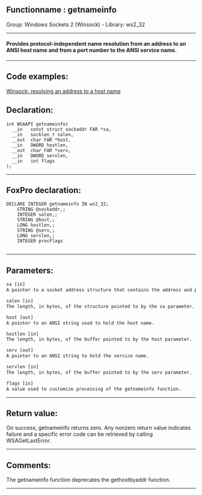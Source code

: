 <link rel="stylesheet" type="text/css" href="../../css/win32api.css">  
<link rel="stylesheet" href="https://cdnjs.cloudflare.com/ajax/libs/font-awesome/4.7.0/css/font-awesome.min.css">

## Functionname : getnameinfo
Group: Windows Sockets 2 (Winsock) - Library: ws2_32    
***  


#### Provides protocol-independent name resolution from an address to an ANSI host name and from a port number to the ANSI service name.
***  


## Code examples:
[Winsock: resolving an address to a host name](../../samples/sample_570.md)  

## Declaration:
```foxpro  
int WSAAPI getnameinfo(
  __in   const struct sockaddr FAR *sa,
  __in   socklen_t salen,
  __out  char FAR *host,
  __in   DWORD hostlen,
  __out  char FAR *serv,
  __in   DWORD servlen,
  __in   int flags
);  
```  
***  


## FoxPro declaration:
```foxpro  
DECLARE INTEGER getnameinfo IN ws2_32;
	STRING @sockaddr,;
	INTEGER salen,;
	STRING @host,;
	LONG hostlen,;
	STRING @serv,;
	LONG servlen,;
	INTEGER procFlags
  
```  
***  


## Parameters:
```txt  
sa [in]
A pointer to a socket address structure that contains the address and port number of the socket. For IPv4, the sa parameter points to a sockaddr_in structure. For IPv6, the sa parameter points to a sockaddr_in6 structure.

salen [in]
The length, in bytes, of the structure pointed to by the sa parameter.

host [out]
A pointer to an ANSI string used to hold the host name.

hostlen [in]
The length, in bytes, of the buffer pointed to by the host parameter.

serv [out]
A pointer to an ANSI string to hold the service name.

servlen [in]
The length, in bytes, of the buffer pointed to by the serv parameter.

flags [in]
A value used to customize processing of the getnameinfo function.  
```  
***  


## Return value:
On success, getnameinfo returns zero. Any nonzero return value indicates failure and a specific error code can be retrieved by calling WSAGetLastError.  
***  


## Comments:
The getnameinfo function deprecates the gethostbyaddr function.  
  
***  

